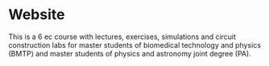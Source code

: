 # Website

This is a 6 ec course with lectures, exercises, simulations and circuit construction labs for master students of biomedical technology and physics (BMTP) and master students of physics and astronomy joint degree (PA).

```{tableofcontents}
```